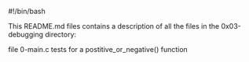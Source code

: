 #!/bin/bash

This README.md files contains a description of all the files in the 0x03-debugging directory:

file 0-main.c tests for a postitive_or_negative() function